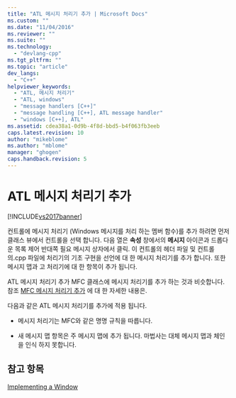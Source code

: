 ```yaml
---
title: "ATL 메시지 처리기 추가 | Microsoft Docs"
ms.custom: ""
ms.date: "11/04/2016"
ms.reviewer: ""
ms.suite: ""
ms.technology: 
  - "devlang-cpp"
ms.tgt_pltfrm: ""
ms.topic: "article"
dev_langs: 
  - "C++"
helpviewer_keywords: 
  - "ATL, 메시지 처리기"
  - "ATL, windows"
  - "message handlers [C++]"
  - "message handling [C++], ATL message handler"
  - "windows [C++], ATL"
ms.assetid: cdea38a1-0d9b-4f8d-bbd5-b4f063fb3eeb
caps.latest.revision: 10
author: "mikeblome"
ms.author: "mblome"
manager: "ghogen"
caps.handback.revision: 5
---
```

# ATL 메시지 처리기 추가
[!INCLUDE[vs2017banner](../assembler/inline/includes/vs2017banner.md)]

컨트롤에 메시지 처리기 \(Windows 메시지를 처리 하는 멤버 함수\)를 추가 하려면 먼저 클래스 뷰에서 컨트롤을 선택 합니다.  다음 열은  **속성** 창에서의  **메시지** 아이콘과 드롭다운 목록 제어 반대쪽 필요 메시지 상자에서 클릭.  이 컨트롤의 헤더 파일 및 컨트롤의.cpp 파일에 처리기의 기초 구현을 선언에 대 한 메시지 처리기를 추가 합니다.  또한 메시지 맵과 고 처리기에 대 한 항목이 추가 됩니다.  
  
 ATL 메시지 처리기 추가 MFC 클래스에 메시지 처리기를 추가 하는 것과 비슷합니다.  참조  [MFC 메시지 처리기 추가](../mfc/reference/adding-an-mfc-message-handler.md) 에 대 한 자세한 내용은.  
  
 다음과 같은 ATL 메시지 처리기를 추가에 적용 됩니다.  
  
-   메시지 처리기는 MFC와 같은 명명 규칙을 따릅니다.  
  
-   새 메시지 맵 항목은 주 메시지 맵에 추가 됩니다.  마법사는 대체 메시지 맵과 체인을 인식 하지 못합니다.  
  
## 참고 항목  
 [Implementing a Window](../atl/implementing-a-window.md)